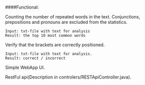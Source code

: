 ####Functional:

Counting the number of repeated words in the text. Conjunctions, prepositions and pronouns are excluded from the statistics.

    Input: txt-file with text for analysis
    Result: the top 10 most common words
Verify that the brackets are correctly positioned.

    Input: txt-file with text for analysis.
    Result: correct / incorrect     
Simple WebApp UI. 

RestFul api(Description in controlers/RESTApiController.java).
